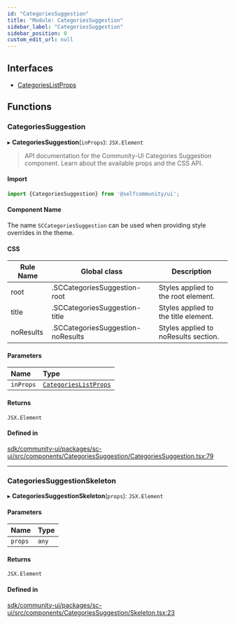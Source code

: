 ```yaml
---
id: "CategoriesSuggestion"
title: "Module: CategoriesSuggestion"
sidebar_label: "CategoriesSuggestion"
sidebar_position: 0
custom_edit_url: null
---
```


## Interfaces

- [CategoriesListProps](../interfaces/CategoriesSuggestion.CategoriesListProps.md)

## Functions

### CategoriesSuggestion

▸ **CategoriesSuggestion**(`inProps`): `JSX.Element`

> API documentation for the Community-UI Categories Suggestion component. Learn about the available props and the CSS API.

#### Import
```jsx
import {CategoriesSuggestion} from '@selfcommunity/ui';
```
#### Component Name
The name `SCCategoriesSuggestion` can be used when providing style overrides in the theme.

#### CSS

|Rule Name|Global class|Description|
|---|---|---|
|root|.SCCategoriesSuggestion-root|Styles applied to the root element.|
|title|.SCCategoriesSuggestion-title|Styles applied to the title element.|
|noResults|.SCCategoriesSuggestion-noResults|Styles applied to noResults section.|

#### Parameters

| Name | Type |
| :------ | :------ |
| `inProps` | [`CategoriesListProps`](../interfaces/CategoriesSuggestion.CategoriesListProps.md) |

#### Returns

`JSX.Element`

#### Defined in

[sdk/community-ui/packages/sc-ui/src/components/CategoriesSuggestion/CategoriesSuggestion.tsx:79](https://github.com/selfcommunity/community-ui/blob/a7bfc2b/packages/sc-ui/src/components/CategoriesSuggestion/CategoriesSuggestion.tsx#L79)

___

### CategoriesSuggestionSkeleton

▸ **CategoriesSuggestionSkeleton**(`props`): `JSX.Element`

#### Parameters

| Name | Type |
| :------ | :------ |
| `props` | `any` |

#### Returns

`JSX.Element`

#### Defined in

[sdk/community-ui/packages/sc-ui/src/components/CategoriesSuggestion/Skeleton.tsx:23](https://github.com/selfcommunity/community-ui/blob/a7bfc2b/packages/sc-ui/src/components/CategoriesSuggestion/Skeleton.tsx#L23)
